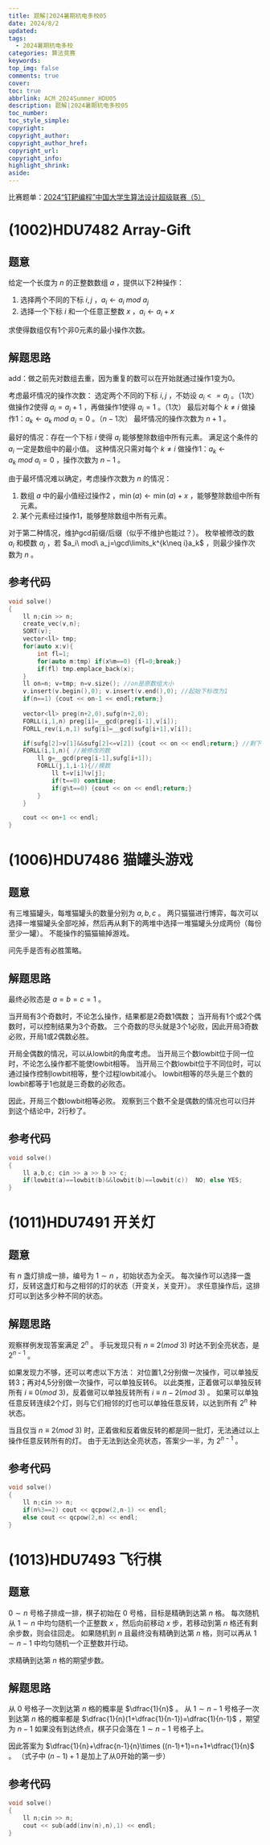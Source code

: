 ```yaml
---
title: 题解|2024暑期杭电多校05
date: 2024/8/2
updated:
tags:
  - 2024暑期杭电多校
categories: 算法竞赛
keywords:
top_img: false
comments: true
cover:
toc: true
abbrlink: ACM_2024Summer_HDU05
description: 题解|2024暑期杭电多校05
toc_number:
toc_style_simple:
copyright:
copyright_author:
copyright_author_href:
copyright_url:
copyright_info:
highlight_shrink:
aside:
---
```


比赛题单：[2024“钉耙编程”中国大学生算法设计超级联赛（5）](https://acm.hdu.edu.cn/search.php?field=problem&key=2024%A1%B0%B6%A4%B0%D2%B1%E0%B3%CC%A1%B1%D6%D0%B9%FA%B4%F3%D1%A7%C9%FA%CB%E3%B7%A8%C9%E8%BC%C6%B3%AC%BC%B6%C1%AA%C8%FC%A3%A85%A3%A9&source=1&searchmode=source)

# (1002)HDU7482 Array-Gift
## 题意
给定一个长度为 $n$ 的正整数数组 $a$ ，提供以下2种操作：
1. 选择两个不同的下标 $i,j$ ，$a_i\leftarrow a_i\ mod\ a_j$
2. 选择一个下标 $i$ 和一个任意正整数 $x$ ，$a_i\leftarrow a_i+x$

求使得数组仅有1个非0元素的最小操作次数。

## 解题思路
add：做之前先对数组去重，因为重复的数可以在开始就通过操作1变为0。

考虑最坏情况的操作次数：
选定两个不同的下标 $i,j$ ，不妨设 $a_i<=a_j$ 。（1次）
做操作2使得 $a_i=a_j+1$ ，再做操作1使得 $a_i=1$ 。（1次）
最后对每个 $k\neq i$ 做操作1：$a_k\leftarrow a_k\ mod\ a_i=0$ 。（$n-1$次）
最坏情况的操作次数为 $n+1$ 。

最好的情况：存在一个下标 $i$ 使得 $a_i$ 能够整除数组中所有元素。
满足这个条件的 $a_i$ 一定是数组中的最小值。
这种情况只需对每个 $k\neq i$ 做操作1：$a_k\leftarrow a_k\ mod\ a_i=0$ ，操作次数为 $n-1$ 。

由于最坏情况难以确定，考虑操作次数为 $n$ 的情况：
1. 数组 $a$ 中的最小值经过操作2 ，$\min(a)\leftarrow\min(a)+x$ ，能够整除数组中所有元素。
2. 某个元素经过操作1，能够整除数组中所有元素。

对于第二种情况，维护gcd前缀/后缀（似乎不维护也能过？）。
枚举被修改的数 $a_i$ 和模数 $a_j$ ，若 $a_i\ mod\ a_j=\gcd\limits_k^{k\neq i}a_k$ ，则最少操作次数为 $n$ 。

## 参考代码
```cpp
void solve()
{
    ll n;cin >> n;
    create_vec(v,n);
    SORT(v);
    vector<ll> tmp;
    for(auto x:v){
        int fl=1;
        for(auto m:tmp) if(x%m==0) {fl=0;break;}
        if(fl) tmp.emplace_back(x);
    }
    ll on=n; v=tmp; n=v.size(); //on是原数组大小
    v.insert(v.begin(),0); v.insert(v.end(),0); //起始下标改为1
    if(n==1) {cout << on-1 << endl;return;}
    
    vector<ll> preg(n+2,0),sufg(n+2,0); 
    FORLL(i,1,n) preg[i]=__gcd(preg[i-1],v[i]);
    FORLL_rev(i,n,1) sufg[i]=__gcd(sufg[i+1],v[i]);

    if(sufg[2]>v[1]&&sufg[2]<=v[2]) {cout << on << endl;return;} //剩下的数模（v1+x）为0
    FORLL(i,1,n){ //被修改的数
        ll g=__gcd(preg[i-1],sufg[i+1]);
        FORLL(j,1,i-1){//模数
            ll t=v[i]%v[j];
            if(t==0) continue;
            if(g%t==0) {cout << on << endl;return;}
        }
    }

    cout << on+1 << endl;
}
```

# (1006)HDU7486 猫罐头游戏
## 题意
有三堆猫罐头，每堆猫罐头的数量分别为 $a,b,c$ 。
两只猫猫进行博弈，每次可以选择一堆猫罐头全部吃掉，然后再从剩下的两堆中选择一堆猫罐头分成两份（每份至少一罐）。
不能操作的猫猫输掉游戏。

问先手是否有必胜策略。
## 解题思路
最终必败态是 $a=b=c=1$ 。

当开局有3个奇数时，不论怎么操作，结果都是2奇数1偶数；
当开局有1个或2个偶数时，可以控制结果为3个奇数。
三个奇数的尽头就是3个1必败，因此开局3奇数必败，开局1或2偶数必胜。

开局全偶数的情况，可以从lowbit的角度考虑。
当开局三个数lowbit位于同一位时，不论怎么操作都不能使lowbit相等。
当开局三个数lowbit位于不同位时，可以通过操作控制lowbit相等，整个过程lowbit减小。
lowbit相等的尽头是三个数的lowbit都等于$1$也就是三奇数的必败态。

因此，开局三个数lowbit相等必败。
观察到三个数不全是偶数的情况也可以归并到这个结论中，2行秒了。

## 参考代码
```cpp
void solve()
{
    ll a,b,c; cin >> a >> b >> c;
    if(lowbit(a)==lowbit(b)&&lowbit(b)==lowbit(c))  NO; else YES;
}
```

# (1011)HDU7491 开关灯
## 题意
有 $n$ 盏灯排成一排，编号为 $1\sim n$ ，初始状态为全灭。
每次操作可以选择一盏灯，反转这盏灯和与之相邻的灯的状态（开变关，关变开）。
求任意操作后，这排灯可以到达多少种不同的状态。

## 解题思路
观察样例发现答案满足 $2^n$ 。
手玩发现只有 $n\equiv2(mod\ 3)$ 时达不到全亮状态，是 $2^{n-1}$ 。

如果发现力不够，还可以考虑以下方法：
对位置1,2分别做一次操作，可以单独反转3；再对4,5分别做一次操作，可以单独反转6。
以此类推，正着做可以单独反转所有 $i\equiv0(mod\ 3)$，反着做可以单独反转所有 $i\equiv n-2(mod\ 3)$ 。
如果可以单独任意反转连续2个灯，则与它们相邻的灯也可以单独任意反转，以达到所有 $2^n$ 种状态。

当且仅当 $n\equiv2(mod\ 3)$ 时，正着做和反着做反转的都是同一批灯，无法通过以上操作任意反转所有的灯。
由于无法到达全亮状态，答案少一半，为 $2^{n-1}$ 。

## 参考代码
```cpp
void solve()
{
    ll n;cin >> n;
    if(n%3==2) cout << qcpow(2,n-1) << endl;
    else cout << qcpow(2,n) << endl;
}
```

# (1013)HDU7493 飞行棋
## 题意
$0\sim n$ 号格子排成一排，棋子初始在 $0$ 号格，目标是精确到达第 $n$ 格。
每次随机从 $1\sim n$ 中均匀随机一个正整数 $x$ ，然后向前移动 $x$ 步，若移动到第 $n$ 格还有剩余步数，则会往回走。
如果随机到 $n$ 且最终没有精确到达第 $n$ 格，则可以再从 $1\sim n-1$ 中均匀随机一个正整数并行动。

求精确到达第 $n$ 格的期望步数。

## 解题思路
从 $0$ 号格子一次到达第 $n$ 格的概率是 $\dfrac{1}{n}$ 。
从 $1\sim n-1$ 号格子一次到达第 $n$ 格的概率都是 $\dfrac{1}{n}(1+\dfrac{1}{n-1})=\dfrac{1}{n-1}$ ，期望为 $n-1$
如果没有到达终点，棋子只会落在 $1\sim n-1$ 号格子上。

因此答案为 $\dfrac{1}{n}+\dfrac{n-1}{n}\times ((n-1)+1)=n+1+\dfrac{1}{n}$ 。
（式子中 $(n-1)+1$ 是加上了从0开始的第一步）

## 参考代码
```cpp
void solve()
{
    ll n;cin >> n;
    cout << sub(add(inv(n),n),1) << endl;
}
```